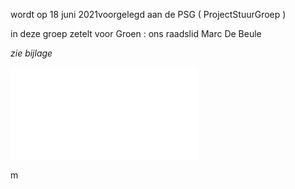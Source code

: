 wordt op 18 juni 2021voorgelegd aan de PSG ( ProjectStuurGroep )  

in deze groep zetelt voor Groen : ons raadslid Marc De Beule  

*zie bijlage*

![mobiliteitsplan_verkenningsnota_Waasmunster_draft_V4.pdf](.attachments.19892803/mobiliteitsplan_verkenningsnota_Waasmunster_draft_V4.pdf)

  
m